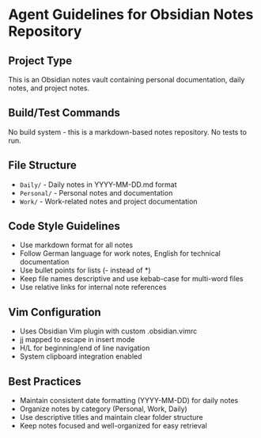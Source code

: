 # Agent Guidelines for Obsidian Notes Repository

## Project Type
This is an Obsidian notes vault containing personal documentation, daily notes, and project notes.

## Build/Test Commands
No build system - this is a markdown-based notes repository. No tests to run.

## File Structure
- `Daily/` - Daily notes in YYYY-MM-DD.md format
- `Personal/` - Personal notes and documentation
- `Work/` - Work-related notes and project documentation

## Code Style Guidelines
- Use markdown format for all notes
- Follow German language for work notes, English for technical documentation
- Use bullet points for lists (- instead of *)
- Keep file names descriptive and use kebab-case for multi-word files
- Use relative links for internal note references

## Vim Configuration
- Uses Obsidian Vim plugin with custom .obsidian.vimrc
- jj mapped to escape in insert mode
- H/L for beginning/end of line navigation
- System clipboard integration enabled

## Best Practices
- Maintain consistent date formatting (YYYY-MM-DD) for daily notes
- Organize notes by category (Personal, Work, Daily)
- Use descriptive titles and maintain clear folder structure
- Keep notes focused and well-organized for easy retrieval